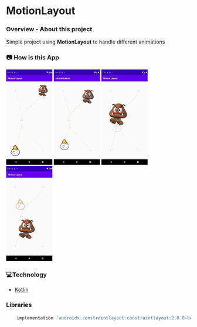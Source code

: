 # MotionLayout

### **Overview - About this project**
Simple project using **MotionLayout** to handle different animations


### 📷 How is this App
<img src="Screenshot_1594142366.png" width="25%"></img>
<img src="Screenshot_1594142371.png" width="25%"></img>
<img src="Screenshot_1594142372.png" width="25%"></img>
<img src="Screenshot_1594142373.png" width="25%"></img>


### 💻Technology
- [Kotlin](https://kotlinlang.org/)

### Libraries
```bash
    implementation 'androidx.constraintlayout:constraintlayout:2.0.0-beta6'
 ```
